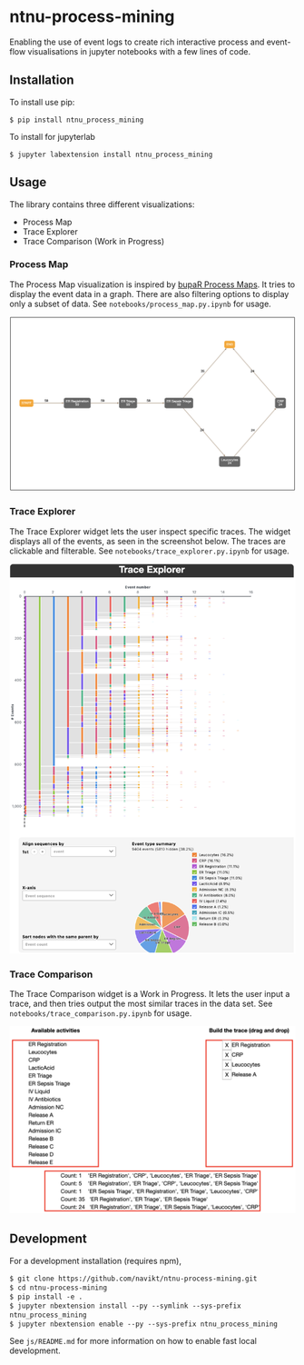 # ntnu-process-mining

Enabling the use of event logs to create rich interactive process and event-flow visualisations in jupyter notebooks with a few lines of code.

## Installation

To install use pip:

    $ pip install ntnu_process_mining

To install for jupyterlab

    $ jupyter labextension install ntnu_process_mining

## Usage

The library contains three different visualizations:

- Process Map
- Trace Explorer
- Trace Comparison (Work in Progress)

### Process Map

The Process Map visualization is inspired by [bupaR Process Maps](https://www.bupar.net/processmaps.html). It tries to display the event data in a graph. There are also filtering options to display only a subset of data. See `notebooks/process_map.py.ipynb` for usage.

![Process Map Visualization](docs/ProcessMap.png)

### Trace Explorer

The Trace Explorer widget lets the user inspect specific traces. The widget displays all of the events, as seen in the screenshot below. The traces are clickable and filterable. See `notebooks/trace_explorer.py.ipynb` for usage.

![Trace Explorer Visualization](docs/TraceExplorer.png)

### Trace Comparison

The Trace Comparison widget is a Work in Progress. It lets the user input a trace, and then tries output the most similar traces in the data set. See `notebooks/trace_comparison.py.ipynb` for usage.

![Trace Comparison Visualization](docs/TraceComparison.png)

## Development

For a development installation (requires npm),

    $ git clone https://github.com/navikt/ntnu-process-mining.git
    $ cd ntnu-process-mining
    $ pip install -e .
    $ jupyter nbextension install --py --symlink --sys-prefix ntnu_process_mining
    $ jupyter nbextension enable --py --sys-prefix ntnu_process_mining

See `js/README.md` for more information on how to enable fast local development.
